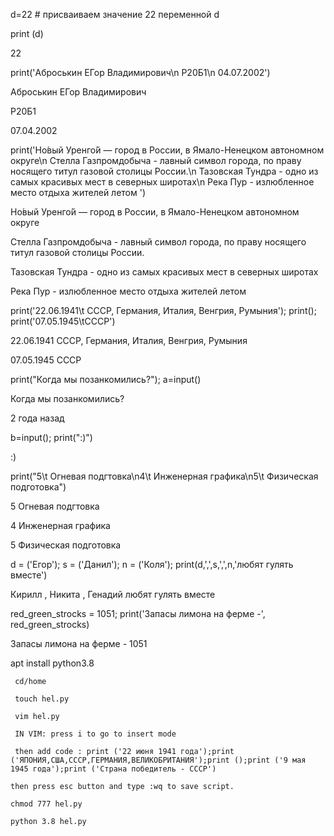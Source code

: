 d=22 # присваиваем значение 22 переменной d

print (d)

22

print('Аброськин ЕГор Владимирович\n Р20Б1\n 04.07.2002')

Аброськин ЕГор Владимирович

Р20Б1

07.04.2002

print('Но́вый Уренго́й — город в России, в Ямало-Ненецком автономном округе\n Стелла Газпромдобыча - лавный символ города, по праву носящего титул газовой столицы России.\n Тазовская Тундра - одно из самых красивых мест в северных широтах\n Река Пур - излюбленное место отдыха жителей летом ')

Но́вый Уренго́й — город в России, в Ямало-Ненецком автономном округе

Стелла Газпромдобыча - лавный символ города, по праву носящего титул газовой столицы России.

Тазовская Тундра - одно из самых красивых мест в северных широтах

Река Пур - излюбленное место отдыха жителей летом 

print('22.06.1941\t СССР, Германия, Италия, Венгрия, Румыния'); print(); print('07.05.1945\tСССР')

22.06.1941       СССР, Германия, Италия, Венгрия, Румыния



07.05.1945      СССР

print("Когда мы позанкомились?"); a=input()

Когда мы позанкомились?

2 года назад

b=input(); print(":)")

:)

print("5\t Огневая подгтовка\n4\t Инженерная графика\n5\t Физическая подготовка")

5        Огневая подгтовка

4        Инженерная графика

5        Физическая подготовка

d = ('Егор'); s = ('Данил'); n = ('Коля'); print(d,',',s,',',n,'любят гулять вместе')
 
Кирилл , Никита , Генадий любят гулять вместе

red_green_strocks = 1051; print('Запасы лимона на ферме -', red_green_strocks)
 
Запасы лимона на ферме - 1051

apt install python3.8 
 
     cd/home 
 
     touch hel.py 
 
     vim hel.py 

     IN VIM: press i to go to insert mode 
 
     then add code : print ('22 июня 1941 года');print ('ЯПОНИЯ,США,СССР,ГЕРМАНИЯ,ВЕЛИКОБРИТАНИЯ');print ();print ('9 мая 1945 года');print ('Страна победитель - СССР') 
 
    then press esc button and type :wq to save script. 
 
    chmod 777 hel.py 
  
    python 3.8 hel.py
